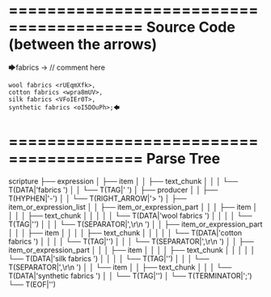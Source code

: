 ========================================
Source Code (between the arrows)
========================================

🡆fabrics <KvtgGtnv> -> // comment here

    wool fabrics <rUEqmXfk>,
    cotton fabrics <wpra8mUV>,
    silk fabrics <VFoIEr0T>,
    synthetic fabrics <oI5DOuPh>;🡄

========================================
Parse Tree
========================================

scripture
├── expression
│   ├── item
│   │   ├── text_chunk
│   │   │   └── T(DATA|'fabrics ')
│   │   └── T(TAG|'<KvtgGtnv> ')
│   ├── producer
│   │   ├── T(HYPHEN|'-')
│   │   └── T(RIGHT_ARROW|'> ')
│   ├── item_or_expression_list
│   │   ├── item_or_expression_part
│   │   │   ├── item
│   │   │   │   ├── text_chunk
│   │   │   │   │   └── T(DATA|'wool fabrics ')
│   │   │   │   └── T(TAG|'<rUEqmXfk>')
│   │   │   └── T(SEPARATOR|',\r\n    ')
│   │   ├── item_or_expression_part
│   │   │   ├── item
│   │   │   │   ├── text_chunk
│   │   │   │   │   └── T(DATA|'cotton fabrics ')
│   │   │   │   └── T(TAG|'<wpra8mUV>')
│   │   │   └── T(SEPARATOR|',\r\n    ')
│   │   ├── item_or_expression_part
│   │   │   ├── item
│   │   │   │   ├── text_chunk
│   │   │   │   │   └── T(DATA|'silk fabrics ')
│   │   │   │   └── T(TAG|'<VFoIEr0T>')
│   │   │   └── T(SEPARATOR|',\r\n    ')
│   │   └── item
│   │       ├── text_chunk
│   │       │   └── T(DATA|'synthetic fabrics ')
│   │       └── T(TAG|'<oI5DOuPh>')
│   └── T(TERMINATOR|';')
└── T(EOF|'<EOF>')